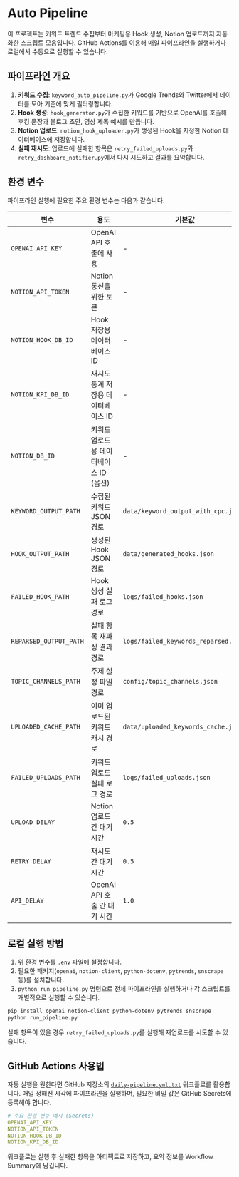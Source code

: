 # Auto Pipeline

이 프로젝트는 키워드 트렌드 수집부터 마케팅용 Hook 생성, Notion 업로드까지 자동화한 스크립트 모음입니다. GitHub Actions를 이용해 매일 파이프라인을 실행하거나 로컬에서 수동으로 실행할 수 있습니다.

## 파이프라인 개요
1. **키워드 수집**: `keyword_auto_pipeline.py`가 Google Trends와 Twitter에서 데이터를 모아 기준에 맞게 필터링합니다.
2. **Hook 생성**: `hook_generator.py`가 수집한 키워드를 기반으로 OpenAI를 호출해 후킹 문장과 블로그 초안, 영상 제목 예시를 만듭니다.
3. **Notion 업로드**: `notion_hook_uploader.py`가 생성된 Hook을 지정한 Notion 데이터베이스에 저장합니다.
4. **실패 재시도**: 업로드에 실패한 항목은 `retry_failed_uploads.py`와 `retry_dashboard_notifier.py`에서 다시 시도하고 결과를 요약합니다.

## 환경 변수
파이프라인 실행에 필요한 주요 환경 변수는 다음과 같습니다.

| 변수 | 용도 | 기본값 |
|------|------|--------|
| `OPENAI_API_KEY` | OpenAI API 호출에 사용 | - |
| `NOTION_API_TOKEN` | Notion 통신을 위한 토큰 | - |
| `NOTION_HOOK_DB_ID` | Hook 저장용 데이터베이스 ID | - |
| `NOTION_KPI_DB_ID` | 재시도 통계 저장용 데이터베이스 ID | - |
| `NOTION_DB_ID` | 키워드 업로드용 데이터베이스 ID (옵션) | - |
| `KEYWORD_OUTPUT_PATH` | 수집된 키워드 JSON 경로 | `data/keyword_output_with_cpc.json` |
| `HOOK_OUTPUT_PATH` | 생성된 Hook JSON 경로 | `data/generated_hooks.json` |
| `FAILED_HOOK_PATH` | Hook 생성 실패 로그 경로 | `logs/failed_hooks.json` |
| `REPARSED_OUTPUT_PATH` | 실패 항목 재파싱 결과 경로 | `logs/failed_keywords_reparsed.json` |
| `TOPIC_CHANNELS_PATH` | 주제 설정 파일 경로 | `config/topic_channels.json` |
| `UPLOADED_CACHE_PATH` | 이미 업로드된 키워드 캐시 경로 | `data/uploaded_keywords_cache.json` |
| `FAILED_UPLOADS_PATH` | 키워드 업로드 실패 로그 경로 | `logs/failed_uploads.json` |
| `UPLOAD_DELAY` | Notion 업로드 간 대기 시간 | `0.5` |
| `RETRY_DELAY` | 재시도 간 대기 시간 | `0.5` |
| `API_DELAY` | OpenAI API 호출 간 대기 시간 | `1.0` |

## 로컬 실행 방법
1. 위 환경 변수를 `.env` 파일에 설정합니다.
2. 필요한 패키지(`openai`, `notion-client`, `python-dotenv`, `pytrends`, `snscrape` 등)를 설치합니다.
3. `python run_pipeline.py` 명령으로 전체 파이프라인을 실행하거나 각 스크립트를 개별적으로 실행할 수 있습니다.

```bash
pip install openai notion-client python-dotenv pytrends snscrape
python run_pipeline.py
```

실패 항목이 있을 경우 `retry_failed_uploads.py`를 실행해 재업로드를 시도할 수 있습니다.

## GitHub Actions 사용법
자동 실행을 원한다면 GitHub 저장소의 [`daily-pipeline.yml.txt`](.github/workflows/daily-pipeline.yml.txt) 워크플로를 활용합니다. 매일 정해진 시각에 파이프라인을 실행하며, 필요한 비밀 값은 GitHub Secrets에 등록해야 합니다.

```yaml
# 주요 환경 변수 예시 (Secrets)
OPENAI_API_KEY
NOTION_API_TOKEN
NOTION_HOOK_DB_ID
NOTION_KPI_DB_ID
```

워크플로는 실행 후 실패한 항목을 아티팩트로 저장하고, 요약 정보를 Workflow Summary에 남깁니다.
